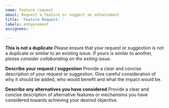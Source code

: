 ```yaml
---
name: Feature request
about: Request a feature or suggest an enhancement
title: 'Feature Request: '
labels: enhancement
assignees: ''

---
```


**This is not a duplicate**
Please ensure that your request or suggestion is not a duplicate or similar to an existing issue. If yours is similar to another, _please consider collaborating on the exiting issue_.

**Describe your request / suggestion**
Provide a clear and concise description of your request or suggestion. Give careful consideration of why it should be added, who would benefit and what the impact would be.

**Describe any alternatives you have considered**
Provide a clear and concise description of alternative features or mechanisms you have considered towards achieving your desired objective.
